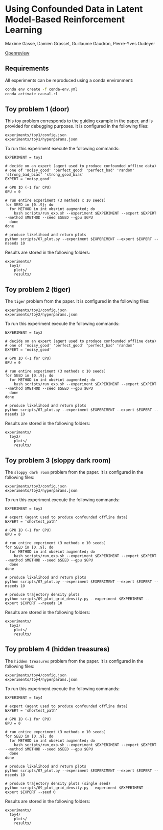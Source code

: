 # Using Confounded Data in Latent Model-Based Reinforcement Learning
Maxime Gasse, Damien Grasset, Guillaume Gaudron, Pierre-Yves Oudeyer

[Openreview](https://openreview.net/forum?id=nFWRuJXPkU)


## Requirements

All experiments can be reproduced using a conda environment:
```sh
conda env create -f conda-env.yml
conda activate causal-rl
```

## Toy problem 1 (door)

This toy problem corresponds to the guiding example in the paper, and is provided for debugging purposes. It is configured in the following files:
```
experiments/toy1/config.json
experiments/toy1/hyperparams.json
```

To run this experiment execute the following commands:
```shell
EXPERIMENT = toy1

# decide on an expert (agent used to produce confounded offline data)
# one of 'noisy_good' 'perfect_good' 'perfect_bad' 'random' 'strong_bad_bias' 'strong_good_bias'
EXPERT = 'noisy_good'

# GPU ID (-1 for CPU)
GPU = 0

# run entire experiment (3 methods x 10 seeds)
for SEED in {0..9}; do
  for METHOD in int obs+int augmented; do
    bash scripts/run_exp.sh --experiment $EXPERIMENT --expert $EXPERT --method $METHOD --seed $SEED --gpu $GPU
  done
done

# produce likelihood and return plots
python scripts/07_plot.py --experiment $EXPERIMENT --expert $EXPERT --nseeds 10
```

Results are stored in the following folders:
```
experiments/
  toy1/
    plots/
    results/
```

## Toy problem 2 (tiger)

The `tiger` problem from the paper. It is configured in the following files:
```
experiments/toy2/config.json
experiments/toy2/hyperparams.json
```

To run this experiment execute the following commands:
```shell
EXPERIMENT = toy2

# decide on an expert (agent used to produce confounded offline data)
# one of 'noisy_good' 'perfect_good' 'perfect_bad' 'random'
EXPERT = 'noisy_good'

# GPU ID (-1 for CPU)
GPU = 0

# run entire experiment (3 methods x 10 seeds)
for SEED in {0..9}; do
  for METHOD in int obs+int augmented; do
    bash scripts/run_exp.sh --experiment $EXPERIMENT --expert $EXPERT --method $METHOD --seed $SEED --gpu $GPU
  done
done

# produce likelihood and return plots
python scripts/07_plot.py --experiment $EXPERIMENT --expert $EXPERT --nseeds 10
```

Results are stored in the following folders:
```
experiments/
  toy2/
    plots/
    results/
```

## Toy problem 3 (sloppy dark room)

The `sloppy dark room` problem from the paper. It is configured in the following files:
```
experiments/toy3/config.json
experiments/toy3/hyperparams.json
```

To run this experiment execute the following commands:
```shell
EXPERIMENT = toy3

# expert (agent used to produce confounded offline data)
EXPERT = 'shortest_path'

# GPU ID (-1 for CPU)
GPU = 0

# run entire experiment (3 methods x 10 seeds)
for SEED in {0..9}; do
  for METHOD in int obs+int augmented; do
    bash scripts/run_exp.sh --experiment $EXPERIMENT --expert $EXPERT --method $METHOD --seed $SEED --gpu $GPU
  done
done

# produce likelihood and return plots
python scripts/07_plot.py --experiment $EXPERIMENT --expert $EXPERT --nseeds 10

# produce trajectory density plots
python scripts/09_plot_grid_density.py --experiment $EXPERIMENT --expert $EXPERT --nseeds 10
```

Results are stored in the following folders:
```
experiments/
  toy3/
    plots/
    results/
```

## Toy problem 4 (hidden treasures)

The `hidden treasures` problem from the paper. It is configured in the following files:
```
experiments/toy4/config.json
experiments/toy4/hyperparams.json
```

To run this experiment execute the following commands:
```shell
EXPERIMENT = toy4

# expert (agent used to produce confounded offline data)
EXPERT = 'shortest_path'

# GPU ID (-1 for CPU)
GPU = 0

# run entire experiment (3 methods x 10 seeds)
for SEED in {0..9}; do
  for METHOD in int obs+int augmented; do
    bash scripts/run_exp.sh --experiment $EXPERIMENT --expert $EXPERT --method $METHOD --seed $SEED --gpu $GPU
  done
done

# produce likelihood and return plots
python scripts/07_plot.py --experiment $EXPERIMENT --expert $EXPERT --nseeds 10

# produce trajectory density plots (single seed)
python scripts/09_plot_grid_density.py --experiment $EXPERIMENT --expert $EXPERT --seed 0
```

Results are stored in the following folders:
```
experiments/
  toy4/
    plots/
    results/
```
